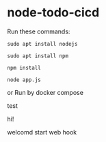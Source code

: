 # node-todo-cicd

Run these commands:


`sudo apt install nodejs`


`sudo apt install npm`


`npm install`

`node app.js`

or Run by docker compose

test

hi!

welcomd start web hook
